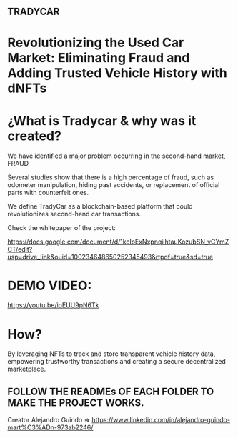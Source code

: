 ## TRADYCAR

# Revolutionizing the Used Car Market: Eliminating Fraud and Adding Trusted Vehicle History with dNFTs

# ¿What is Tradycar & why was it created?

We have identified a major problem occurring in the second-hand market, FRAUD

Several studies show that there is a high percentage of fraud, such as odometer manipulation, hiding past accidents, or replacement of official parts with counterfeit ones.

We define TradyCar as a blockchain-based platform that could revolutionizes second-hand car transactions.

Check the whitepaper of the project: 

https://docs.google.com/document/d/1kcIoExNxpnqiihtauKozubSN_vCYmZCT/edit?usp=drive_link&ouid=100234648650252345493&rtpof=true&sd=true

# DEMO VIDEO: 

  https://youtu.be/ioEUU9pN6Tk



# How?

By leveraging NFTs to track and store transparent vehicle history data, empowering trustworthy transactions and creating a secure decentralized marketplace.

## FOLLOW THE READMEs OF EACH FOLDER TO MAKE THE PROJECT WORKS.

Creator Alejandro Guindo => https://www.linkedin.com/in/alejandro-guindo-mart%C3%ADn-973ab2246/
